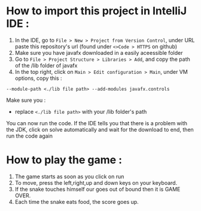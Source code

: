 # How to import this project in IntelliJ IDE :

1. In the IDE, go to `File > New > Project from Version Control`, under URL paste this repository's url (found under `<>Code > HTTPS` on github)
2. Make sure you have javafx downloaded in a easily aceessible folder
3. Go to `File > Project Structure > Libraries > Add`, and copy the path of the /lib folder of javafx
4. In the top right, click on `Main > Edit configuration > Main`, under VM options, copy this :
```
--module-path <./lib file path> --add-modules javafx.controls
```
Make sure you :
- replace `<./lib file path>` with your /lib folder's path

You can now run the code.
If the IDE tells you that there is a problem with the JDK, click on solve automatically and wait for the download to end, then run the code again

# How to play the game :
1. The game starts as soon as you click on run
2. To move, press the left,right,up and down keys on your keyboard.
3. If the snake touches himself our goes out of bound then it is GAME OVER.
4. Each time the snake eats food, the score goes up. 
